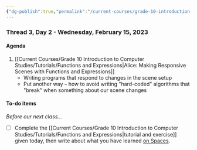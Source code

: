 ```yaml
---
{"dg-publish":true,"permalink":"/current-courses/grade-10-introduction-to-computer-studies/section-2/thread-3/day-2/","dgHomeLink":false}
---
```


### Thread 3, Day 2 - Wednesday, February 15, 2023
#### Agenda

1. [[Current Courses/Grade 10 Introduction to Computer Studies/Tutorials/Functions and Expressions|Alice: Making Responsive Scenes with Functions and Expressions]]
	- Writing programs that respond to changes in the scene setup
	- Put another way – how to avoid writing "hard-coded" algorithms that "break" when something about our scene changes

#### To-do items
*Before our next class...*

- [ ] Complete the [[Current Courses/Grade 10 Introduction to Computer Studies/Tutorials/Functions and Expressions|tutorial and exercise]] given today, then write about what you have learned [on Spaces](https://ca.spacesedu.com/).